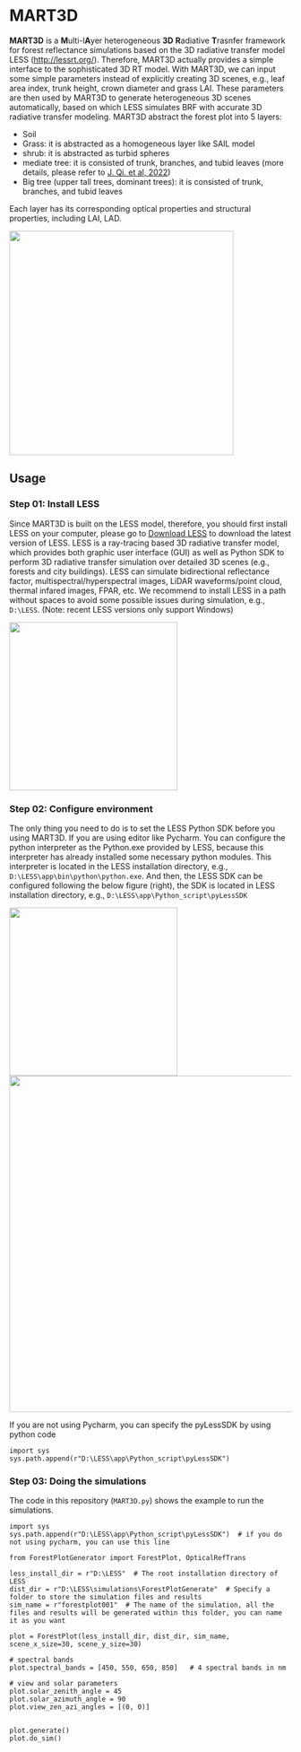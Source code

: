 # MART3D

**MART3D** is a **M**ulti-l**A**yer heterogeneous **3D** **R**adiative **T**rasnfer framework for forest reflectance simulations based on the 3D radiative transfer model LESS (http://lessrt.org/). Therefore, MART3D actually provides a simple interface to the sophisticated 3D RT model. With MART3D, we can input some simple parameters instead of explicitly creating 3D scenes, e.g., leaf area index, trunk height, crown diameter and grass LAI. These parameters are then used by MART3D to generate heterogeneous 3D scenes automatically, based on which LESS simulates BRF with accurate 3D radiative transfer modeling. MART3D abstract the forest plot into 5 layers:
 * Soil
 * Grass: it is abstracted as a homogeneous layer like SAIL model
 * shrub: it is abstracted as turbid spheres
 * mediate tree: it is consisted of trunk, branches, and tubid leaves (more details, please refer to [J. Qi. et al, 2022](https://www.sciencedirect.com/science/article/abs/pii/S0034425722004072))
 * Big tree (upper tall trees, dominant trees): it is consisted of trunk, branches, and tubid leaves

Each layer has its corresponding optical properties and structural properties, including LAI, LAD.


<img width="400" src="https://user-images.githubusercontent.com/1770654/204232655-e9cef047-3c28-4e60-83cd-833042e3c72f.png"/>

## Usage
### Step 01: Install LESS

Since MART3D is built on the LESS model, therefore, you should first install LESS on your computer, please go to [Download LESS](http://lessrt.org/docs/installation/) to download the latest version of LESS. LESS is a ray-tracing based 3D radiative transfer model, which provides both graphic user interface (GUI) as well as Python SDK to perform 3D radiative transfer simulation over detailed 3D scenes (e.g., forests and city buildings). LESS can simulate bidirectional reflectance factor, multispectral/hyperspectral images, LiDAR waveforms/point cloud, thermal infared images, FPAR, etc. We recommend to install LESS in a path without spaces to avoid some possible issues during simulation, e.g., `D:\LESS`. (Note: recent LESS versions only support Windows)

<img width="300" src="https://user-images.githubusercontent.com/1770654/204241737-cc43cb05-f84c-43ec-8ab1-68f02eea6cdc.png"/>

### Step 02: Configure environment

The only thing you need to do is to set the LESS Python SDK before you using MART3D. If you are using editor like Pycharm. You can configure the python interpreter as the Python.exe provided by LESS, because this interpreter has already installed some necessary python modules. This interpreter is located in the LESS installation directory, e.g., `D:\LESS\app\bin\python\python.exe`. And then, the LESS SDK can be configured following the below figure (right), the SDK is located in LESS installation directory, e.g., `D:\LESS\app\Python_script\pyLessSDK`

<img width="300" src="https://user-images.githubusercontent.com/1770654/204243357-1af7506b-3dfb-4553-b0a1-5446f3d864a8.png"/> <img width="600" src="https://user-images.githubusercontent.com/1770654/204244982-239cb0be-2b20-4dd1-9dca-91470945dcf5.png"/>

If you are not using Pycharm, you can specify the pyLessSDK by using python code

```
import sys
sys.path.append(r"D:\LESS\app\Python_script\pyLessSDK")
```

### Step 03: Doing the simulations
The code in this repository (`MART3D.py`) shows the example to run the simulations.

```
import sys
sys.path.append(r"D:\LESS\app\Python_script\pyLessSDK")  # if you do not using pycharm, you can use this line

from ForestPlotGenerator import ForestPlot, OpticalRefTrans

less_install_dir = r"D:\LESS"  # The root installation directory of LESS
dist_dir = r"D:\LESS\simulations\ForestPlotGenerate"  # Specify a folder to store the simulation files and results
sim_name = r"forestplot001"  # The name of the simulation, all the files and results will be generated within this folder, you can name it as you want

plot = ForestPlot(less_install_dir, dist_dir, sim_name, scene_x_size=30, scene_y_size=30)

# spectral bands
plot.spectral_bands = [450, 550, 650, 850]   # 4 spectral bands in nm

# view and solar parameters
plot.solar_zenith_angle = 45
plot.solar_azimuth_angle = 90
plot.view_zen_azi_angles = [(0, 0)]


plot.generate()
plot.do_sim()
```

